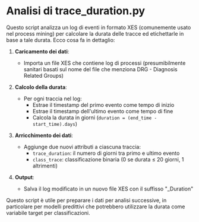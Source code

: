 # Analisi di trace_duration.py

Questo script analizza un log di eventi in formato XES (comunemente usato nel process mining) per calcolare la durata delle tracce ed etichettarle in base a tale durata. Ecco cosa fa in dettaglio:

1. **Caricamento dei dati**:
   - Importa un file XES che contiene log di processi (presumibilmente sanitari basati sul nome del file che menziona DRG - Diagnosis Related Groups)

2. **Calcolo della durata**:
   - Per ogni traccia nel log:
     - Estrae il timestamp del primo evento come tempo di inizio
     - Estrae il timestamp dell'ultimo evento come tempo di fine
     - Calcola la durata in giorni (`duration = (end_time - start_time).days`)

3. **Arricchimento dei dati**:
   - Aggiunge due nuovi attributi a ciascuna traccia:
     - `trace_duration`: il numero di giorni tra primo e ultimo evento
     - `class_trace`: classificazione binaria (0 se durata ≤ 20 giorni, 1 altrimenti)

4. **Output**:
   - Salva il log modificato in un nuovo file XES con il suffisso "_Duration"

Questo script è utile per preparare i dati per analisi successive, in particolare per modelli predittivi che potrebbero utilizzare la durata come variabile target per classificazioni.